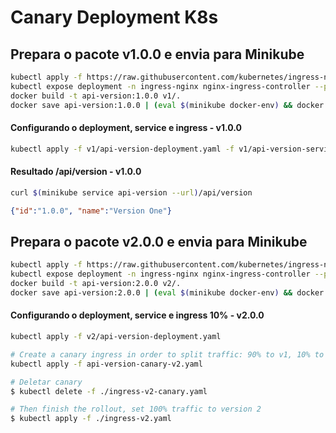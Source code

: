 # Canary Deployment K8s

## Prepara o pacote v1.0.0 e envia para Minikube

```bash
kubectl apply -f https://raw.githubusercontent.com/kubernetes/ingress-nginx/nginx-0.22.0/deploy/mandatory.yaml
kubectl expose deployment -n ingress-nginx nginx-ingress-controller --port 80 --type LoadBalancer --name ingress-nginx
docker build -t api-version:1.0.0 v1/.
docker save api-version:1.0.0 | (eval $(minikube docker-env) && docker load)
```

#### Configurando o deployment, service e ingress - v1.0.0

```bash
kubectl apply -f v1/api-version-deployment.yaml -f v1/api-version-service.yaml -f v1/api-version-ingress.yaml
```

#### Resultado /api/version - v1.0.0

```bash
curl $(minikube service api-version --url)/api/version
```

```json
{"id":"1.0.0", "name":"Version One"}
```

## Prepara o pacote v2.0.0 e envia para Minikube

```bash
kubectl apply -f https://raw.githubusercontent.com/kubernetes/ingress-nginx/nginx-0.22.0/deploy/mandatory.yaml
kubectl expose deployment -n ingress-nginx nginx-ingress-controller --port 80 --type LoadBalancer --name ingress-nginx
docker build -t api-version:2.0.0 v2/.
docker save api-version:2.0.0 | (eval $(minikube docker-env) && docker load)
```

#### Configurando o deployment, service e ingress 10% - v2.0.0

```bash
kubectl apply -f v2/api-version-deployment.yaml

# Create a canary ingress in order to split traffic: 90% to v1, 10% to v2
kubectl apply -f api-version-canary-v2.yaml

# Deletar canary
$ kubectl delete -f ./ingress-v2-canary.yaml

# Then finish the rollout, set 100% traffic to version 2
$ kubectl apply -f ./ingress-v2.yaml
```